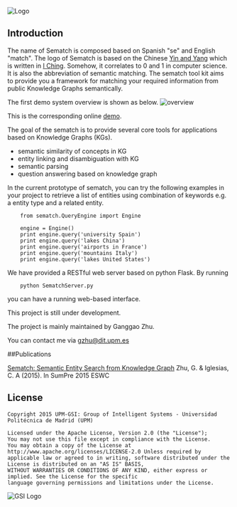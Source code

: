 ![Logo](https://dl.dropboxusercontent.com/u/74428083/sematch/logo.png)

## Introduction

The name of Sematch is composed based on Spanish "se" and English "match". The logo of Sematch is based on the Chinese [Yin and Yang](http://en.wikipedia.org/wiki/Yin_and_yang) which is written in [I Ching](http://en.wikipedia.org/wiki/I_Ching). Somehow, it correlates to 0 and 1 in computer science. It is also the abbreviation of semantic matching. The sematch tool kit aims to provide you a framework for matching your required information from public Knowledge Graphs semantically. 

The first demo system overview is shown as below.
![overview](https://dl.dropboxusercontent.com/u/74428083/sematch/overview.png)

This is the corresponding online [demo](http://demos.gsi.dit.upm.es/sematch/).

The goal of the sematch is to provide several core tools for applications based on Knowledge Graphs (KGs).

- semantic similarity of concepts in KG
- entity linking and disambiguation with KG
- semantic parsing
- question answering based on knowledge graph


In the current prototype of sematch, you can try the following examples in your project to retrieve a list of entities using combination of keywords e.g. a entity type and a related entity.

```
	from sematch.QueryEngine import Engine
	
	engine = Engine()
	print engine.query('university Spain')
	print engine.query('lakes China')
	print engine.query('airports in France')
	print engine.query('mountains Italy')
	print engine.query('lakes United States')
```

We have provided a RESTful web server based on python Flask. By running 
```
	python SematchServer.py 
```
you can have a running web-based interface.

This project is still under development.

The project is mainly maintained by Ganggao Zhu.

You can contact me via gzhu@dit.upm.es

##Publications

[Sematch: Semantic Entity Search from Knowledge Graph](http://km.aifb.kit.edu/ws/sumpre2015/paper4.pdf)
Zhu, G. & Iglesias, C. A (2015). In SumPre 2015 ESWC

## License

```
Copyright 2015 UPM-GSI: Group of Intelligent Systems - Universidad Politécnica de Madrid (UPM)

Licensed under the Apache License, Version 2.0 (the "License"); 
You may not use this file except in compliance with the License. 
You may obtain a copy of the License at http://www.apache.org/licenses/LICENSE-2.0 Unless required by 
applicable law or agreed to in writing, software distributed under the License is distributed on an "AS IS" BASIS,
WITHOUT WARRANTIES OR CONDITIONS OF ANY KIND, either express or implied. See the License for the specific 
language governing permissions and limitations under the License.
```
![GSI Logo](http://vps161.cesvima.upm.es/images/stories/logos/gsi.png)
